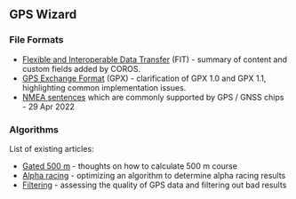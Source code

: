 ## GPS Wizard

### File Formats

- [Flexible and Interoperable Data Transfer](fit.md) (FIT) - summary of content and custom fields added by COROS.
- [GPS Exchange Format](gpx/README.md) (GPX) - clarification of GPX 1.0 and GPX 1.1, highlighting common implementation issues.
- [NMEA sentences](nmea/README.md) which are commonly supported by GPS / GNSS chips - 29 Apr 2022



### Algorithms

List of existing articles:

- [Gated 500 m](ideas/courses/README.md) - thoughts on how to calculate 500 m course
- [Alpha racing](alpha-racing/README.md) - optimizing an algorithm to determine alpha racing results
- [Filtering](filtering/README.md) - assessing the quality of GPS data and filtering out bad results

